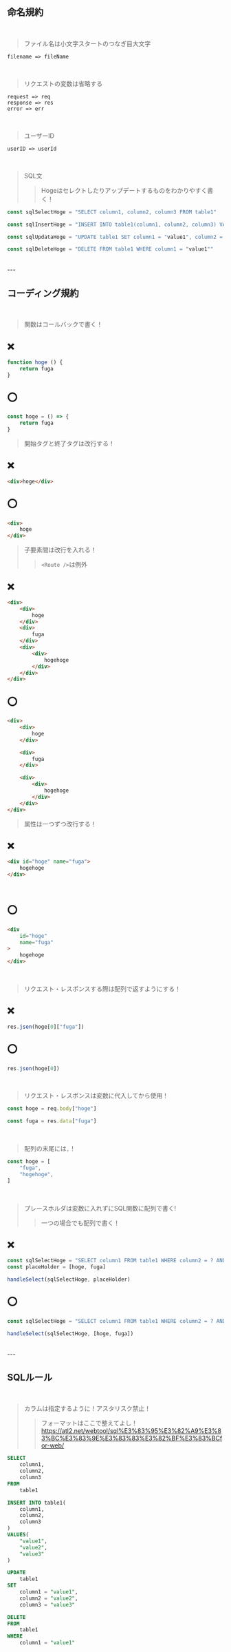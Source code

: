 ## 命名規約

<br>

> ファイル名は小文字スタートのつなぎ目大文字
```
filename => fileName
```

<br>

> リクエストの変数は省略する
```
request => req
response => res
error => err
```

<br>

> ユーザーID
```
userID => userId
```

<br>

> SQL文
>> Hogeはセレクトしたりアップデートするものをわかりやすく書く！
```js
const sqlSelectHoge = "SELECT column1, column2, column3 FROM table1"

const sqlInsertHoge = "INSERT INTO table1(column1, column2, column3) VALUES("value1", "value2", "value3")"

const sqlUpdataHoge = "UPDATE table1 SET column1 = "value1", column2 = "value2", column3 = "value3""

const sqlDeleteHoge = "DELETE FROM table1 WHERE column1 = "value1""
```

<br>
---

## コーディング規約

<br>

> 関数はコールバックで書く！

## ❌
```js
function hoge () {
    return fuga
}
```

## ⭕
```js
const hoge = () => {
    return fuga
}
```

> 開始タグと終了タグは改行する！

## ❌
```html
<div>hoge</div>
```

## ⭕
```html
<div>
    hoge
</div>
```

> 子要素間は改行を入れる！
>> `<Route />`は例外

## ❌
```html
<div>
    <div>
        hoge
    </div>
    <div>
        fuga
    </div>
    <div>
        <div>
            hogehoge
        </div>
    </div>
</div>
```

## ⭕
```html
<div>
    <div>
        hoge
    </div>

    <div>
        fuga
    </div>

    <div>
        <div>
            hogehoge
        </div>
    </div>
</div>
```

> 属性は一つずつ改行する！

## ❌
```html
<div id="hoge" name="fuga">
    hogehoge
</div>
```

<br>

## ⭕
```html
<div
    id="hoge"
    name="fuga"
>
    hogehoge
</div>
```

<br>

> リクエスト・レスポンスする際は配列で返すようにする！

## ❌
```js
res.json(hoge[0]["fuga"])
```

## ⭕
```js
res.json(hoge[0])
```

<br>

> リクエスト・レスポンスは変数に代入してから使用！

```js
const hoge = req.body["hoge"]

const fuga = res.data["fuga"]
```

<br>

> 配列の末尾には`,`！

```js
const hoge = [
    "fuga",
    "hogehoge",
]
```

<br>

> プレースホルダは変数に入れずにSQL関数に配列で書く!
>> 一つの場合でも配列で書く！

## ❌
```js
const sqlSelectHoge = "SELECT column1 FROM table1 WHERE column2 = ? AND column3 = ?"
const placeHolder = [hoge, fuga]

handleSelect(sqlSelectHoge, placeHolder)
```

## ⭕
```js
const sqlSelectHoge = "SELECT column1 FROM table1 WHERE column2 = ? AND column3 = ?"

handleSelect(sqlSelectHoge, [hoge, fuga])
```

<br>
---

## SQLルール

<br>

> カラムは指定するように！アスタリスク禁止！
>> フォーマットはここで整えてよし！
>> https://atl2.net/webtool/sql%E3%83%95%E3%82%A9%E3%83%BC%E3%83%9E%E3%83%83%E3%82%BF%E3%83%BCfor-web/
```sql
SELECT
    column1,
    column2,
    column3
FROM
    table1

INSERT INTO table1(
    column1,
    column2,
    column3
)
VALUES(
    "value1",
    "value2",
    "value3"
)

UPDATE
    table1
SET
    column1 = "value1",
    column2 = "value2",
    column3 = "value3"

DELETE
FROM
    table1
WHERE
    column1 = "value1"
```
